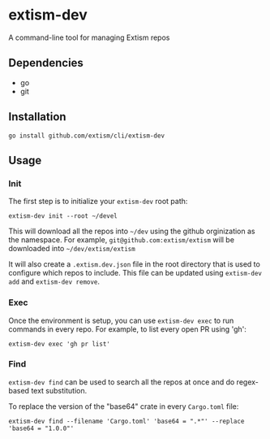 # extism-dev

A command-line tool for managing Extism repos

## Dependencies

- go
- git

## Installation

```shell
go install github.com/extism/cli/extism-dev
```

## Usage

### Init

The first step is to initialize your `extism-dev` root path:

```shell
extism-dev init --root ~/devel
```

This will download all the repos into `~/dev` using the github orginization as the namespace.
For example, `git@github.com:extism/extism` will be downloaded into `~/dev/extism/extism`

It will also create a `.extism.dev.json` file in the root directory that is used to configure which repos to include. This file can be
updated using `extism-dev add` and `extism-dev remove`.

### Exec

Once the environment is setup, you can use `extism-dev exec` to run commands in every repo. For example, 
to list every open PR using 'gh':

```shell
extism-dev exec 'gh pr list'
```

### Find

`extism-dev find` can be used to search all the repos at once and do regex-based text substitution.

To replace the version of the "base64" crate in every `Cargo.toml` file:

```shell
extism-dev find --filename 'Cargo.toml' 'base64 = ".*"' --replace 'base64 = "1.0.0"'
```
